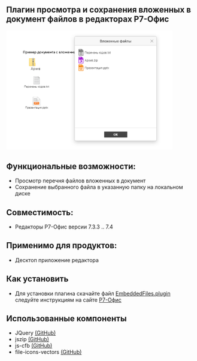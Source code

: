 ## Плагин просмотра и сохранения вложенных в документ файлов в редакторах Р7-Офис
<img src="https://github.com/VNexsus/EmbeddedFiles-plugin/blob/main/Preview.png" width="444px" alt="Preview">

## Функциональные возможности:
*	Просмотр перечня файлов вложенных в документ
*	Сохранение выбранного файла в указанную папку на локальном диске

## Совместимость:
*	Редакторы Р7-Офис версии 7.3.3 .. 7.4

## Применимо для продуктов:
*	Десктоп приложение редактора

## Как установить
*	Для установки плагина скачайте файл <a href="https://github.com/VNexsus/EmbeddedFiles-plugin/blob/main/EmbeddedFiles.plugin">EmbeddedFiles.plugin</a> следуйте инструкциям на сайте <a href="https://support.r7-office.ru/desktop_editors/api_desktop_editors/api_desktop_editors_general/adding-plugins/">Р7-Офиc</a>

## Использованные компоненты
* JQuery <a href="https://github.com/jquery/jquery">(GitHub)</a>
* jszip <a href="https://github.com/Stuk/jszip">(GitHub)</a>
* js-cfb <a href="https://github.com/SheetJS/js-cfb">(GitHub)</a>
* file-icons-vectors <a href="https://github.com/dmhendricks/file-icon-vectors">(GitHub)</a>
